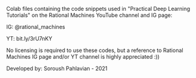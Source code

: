 Colab files containing the code snippets used in "Practical Deep Learning Tutorials" on the Rational Machines YouTube channel and IG page:

IG: @rational_machines 

YT: bit.ly/3rU7nKY

No licensing is required to use these codes, but a reference to Rational Machines IG page and/or YT channel is highly appreciated :))

Developed by: Soroush Pahlavian - 2021
